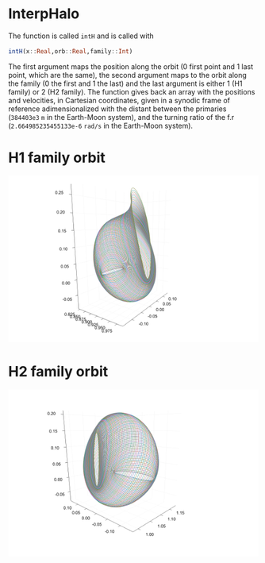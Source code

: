 # InterpHalo

The function is called `intH` and is called with

```julia
intH(x::Real,orb::Real,family::Int)
```
The first argument maps the position along the orbit (0 first point and 1 last point, which are the same), the second argument maps to the orbit along the family (0 the first and 1 the last) and the last argument is either 1 (H1 family) or 2 (H2 family). The function gives back an array with the positions and velocities, in Cartesian coordinates, given in a synodic frame of reference adimensionalized with the distant between the primaries (`384403e3` `m` in the Earth-Moon system), and the turning ratio of the f.r (`2.664985235455133e-6` `rad/s` in the Earth-Moon system).

# H1 family orbit

![H1](https://raw.githubusercontent.com/JMmontilla/InterpHalo.jl/master/H1.png)

# H2 family orbit

![H2](https://raw.githubusercontent.com/JMmontilla/InterpHalo.jl/master/H2.png)


